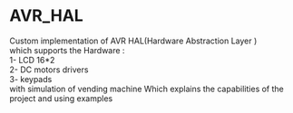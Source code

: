 # AVR_HAL
Custom implementation of AVR HAL(Hardware Abstraction Layer )<br />
which supports the Hardware :<br />
1- LCD 16*2<br />
2- DC motors drivers<br /> 
3- keypads<br />
with simulation of vending machine Which explains the capabilities of the project and using examples
